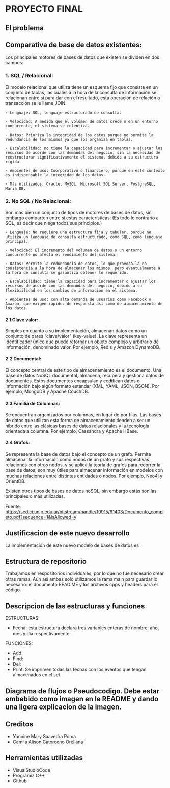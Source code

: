 # PROYECTO FINAL

## El problema


## Comparativa de base de datos existentes:
Los principales motores de bases de datos que existen se dividen en dos campos:

### 1. SQL / Relacional:
El modelo relacional que utiliza tiene un esquema fijo que consiste en un conjunto de tablas, las cuales a la hora de la consulta de información se relacionan entre sí para dar con el resultado, esta operación de relación o transacción se le llame JOIN.

    · Lenguaje: SQL, lenguaje estructurado de consulta.

    · Velocidad: A medida que el volúmen de datos crece o en un entorno concurrente, el sistema se relentiza.

    · Datos: Prioriza la integridad de los datos porque no permite la redundancia de los mismos ya que los organiza en tablas.

    · Escalabilidad: no tiene la capacidad para incrementar o ajustar los recursos de acorde con las demandas del negocio, sin la necesidad de reestructurar significativamente el sistema, debido a su estructura rígida.

    · Ambientes de uso: Coorporativo o financiero, porque en este contexto es indispensable la integridad de los datos.

    · Más utilizados: Oracle, MySQL, Microsoft SQL Server, PostgreSQL, Maria DB.

### 2. No SQL / No Relacional:
Son más bien un conjunto de tipos de motores de bases de datos, sin embargo comparten entre sí estas características:
(Es todo lo contrario a SQL, es decir que niega todos sus principios.)

    · Lenguaje: No requiere una estructura fija y tabular, porque no utiliza un lenguaje de consulta estructurado, como SQL, como lenguaje principal.

    · Velocidad: El incremento del volumen de datos o un entorno concurrente no afecta el rendimiento del sistema.

    · Datos: Permite la redundancia de datos, lo que provoca la no consistencia a la hora de almacenar los mismos, pero eventualmente a la hora de consulta se garantiza obtener lo requerido.

    · Escalabilidad: tiene la capacidad para incrementar o ajustar los recursos de acorde con las demandas del negocio, debido a su flexibiilidad en los cambios de información en el sistema. 

    · Ambientes de uso: con alta demanda de usuarios como Facebook o Amazon, que exigen rapidez de respuesta así como de almacenamiento de los datos.

#### 2.1 Clave valor:
Simples en cuanto a su implementación, almacenan datos como un conjunto de pares “clave/valor” (key-value). La clave representa un identificador único que puede retornar un objeto complejo y arbitrario de información, denominado valor. Por ejemplo, Redis y Amazon DynamoDB.

#### 2.2 Documental:
El concepto central de este tipo de almacenamiento es el documento. Una base de datos NoSQL documental, almacena, recupera y gestiona datos de documentos. Estos documentos encapsulan y codifican datos o información bajo algún formato estándar (XML, YAML, JSON, BSON). Por ejemplo, MongoDB y Apache CouchDB.

#### 2.3 Familia de Columnas:
Se encuentran organizados por columnas, en lugar de por filas. Las bases de datos que utilizan esta forma de almacenamiento tienden a ser un híbrido entre las clásicas bases de datos relaciónales y la tecnología orientada a columna. Por ejemplo, Cassandra y Apache HBase.

#### 2.4 Grafos:
Se representa la base de datos bajo el concepto de un grafo. Permite almacenar la información como nodos de un grafo y sus respectivas relaciones con otros nodos, y se aplica la teoría de grafos para recorrer la base de datos; son muy útiles para almacenar información en modelos con muchas relaciones entre distintas entidades o nodos. Por ejemplo, Neo4j y OrientDB.

Existen otros tipos de bases de datos noSQL, sin embargo estás son las principales o más utilizadas.

Fuente: https://sedici.unlp.edu.ar/bitstream/handle/10915/91403/Documento_completo.pdf?sequence=1&isAllowed=y

## Justificacion de este nuevo desarrollo
La implementación de este nuevo modelo de bases de datos es  

## Estructura de repositorio
Trabajamos en respositorios individuales, por lo que no fue necesario crear otras ramas. Aún así ambas solo utilizamos la rama main para guardar lo necesario: el documento READ.ME y los archivos cpps y headers para el código.

## Descripcion de las estructuras y funciones
ESTRUCTURAS:
- Fecha: esta estructura declara tres variables enteras de nombre: año, mes y dia respectivamente.

FUNCIONES:
- Add:
- Find:
- Del:
- Print: Se imprimen todas las fechas con los eventos que tengan almacenados en el set.

## Diagrama de flujos o Pseudocodigo. Debe estar embebido como imagen en le  README y dando una ligera explicacion de la imagen.


## Creditos
- Yannine Mary Saavedra Poma
- Camila Alison Catorceno Orellana

## Herramientas utilizadas
- VisualStudioCode
- Programiz C++
- Github